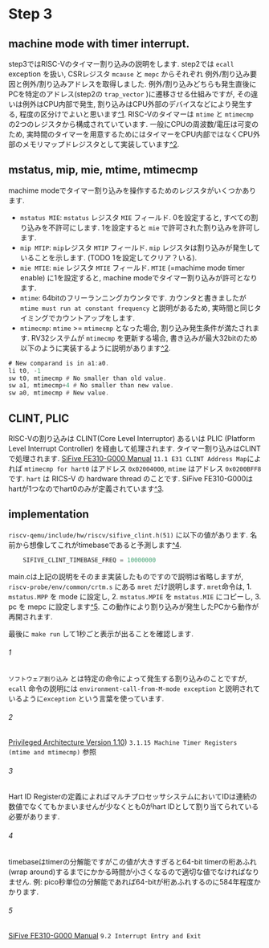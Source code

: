 # Step 3

## machine mode with timer interrupt.
step3ではRISC-Vのタイマー割り込みの説明をします. step2では `ecall` exception を扱い, CSRレジスタ `mcause` と `mepc` からそれぞれ 例外/割り込み要因と例外/割り込みアドレスを取得しました. 例外/割り込みどちらも発生直後にPCを特定のアドレス(step2の `trap_vector` )に遷移させる仕組みですが, その違いは例外はCPU内部で発生, 割り込みはCPU外部のデバイスなどにより発生する, 程度の区分けでよいと思います[^1](#1).
RISC-Vのタイマーは `mtime` と `mtimecmp` の2つのレジスタから構成されていています. 一般にCPUの周波数/電圧は可変のため, 実時間のタイマーを用意するためにはタイマーをCPU内部ではなくCPU外部のメモリマップドレジスタとして実装しています[^2](#2).  

## mstatus, mip, mie,  mtime, mtimecmp
machime modeでタイマー割り込みを操作するためのレジスタがいくつかあります.
- `mstatus MIE`: `mstatus` レジスタ  `MIE` フィールド. 0を設定すると, すべての割り込みを不許可にします. 1を設定すると `mie` で許可された割り込みを許可します.
- `mip MTIP`: `mip`レジスタ `MTIP` フィールド. `mip` レジスタは割り込みが発生していることを示します. (TODO 1を設定してクリア？いる). 
-  `mie MTIE`: `mie` レジスタ `MTIE` フィールド. `MTIE` (=machime mode timer enable) に1を設定すると, machine modeでタイマー割り込みが許可となります.
- `mtime`: 64bitのフリーランニングカウンタです. カウンタと書きましたが `mtime must run at constant frequency` と説明があるため, 実時間と同じタイミングでカウントアップをします.
- `mtimecmp`: `mtime` >= `mtimecmp` となった場合, 割り込み発生条件が満たされます. RV32システムが `mtimecmp` を更新する場合, 書き込みが最大32bitのため以下のように実装するように説明があります[^2](#2).

```asm
# New comparand is in a1:a0.
li t0, -1
sw t0, mtimecmp # No smaller than old value.
sw a1, mtimecmp+4 # No smaller than new value.
sw a0, mtimecmp # New value.
```

## CLINT, PLIC
RISC-Vの割り込みは CLINT(Core Level Interruptor) あるいは PLIC (Platform Level Interrupt Controller) を経由して処理されます. タイマー割り込みはCLINTで処理されます.
[SiFive FE310-G000 Manual](https://sifive.cdn.prismic.io/sifive%2F4d063bf8-3ae6-4db6-9843-ee9076ebadf7_fe310-g000.pdf) `11.1 E31 CLINT Address Map`によれば `mtimecmp for hart0` はアドレス `0x02004000`, `mtime` はアドレス `0x0200BFF8` です. `hart` は RICS-V の hardware thread のことです. SiFive FE310-G000はhartが1つなのでhart0のみが定義されています[^3](3).

## implementation
`riscv-qemu/include/hw/riscv/sifive_clint.h(51)` に以下の値があります. 名前から想像してこれがtimebaseであると予測します[^4](4).

```c
    SIFIVE_CLINT_TIMEBASE_FREQ = 10000000
```
main.cは上記の説明をそのまま実装したものですので説明は省略しますが, `riscv-probe/env/common/crtm.s` にある `mret` だけ説明します. `mret`命令は, 1. `mstatus.MPP` を mode に設定し, 2. `mstatus.MPIE` を `mstatus.MIE` にコピーし, 3. pc を mepc に設定します[^5](5). この動作により割り込みが発生したPCから動作が再開されます.

最後に `make run` して1秒ごと表示が出ることを確認します.

###### 1
`ソフトウェア割り込み` とは特定の命令によって発生する割り込みのことですが, `ecall` 命令の説明には `environment-call-from-M-mode exception` と説明されているように`exception` という言葉を使っています.

###### 2
[Privileged Architecture Version 1.10](https://github.com/riscv/riscv-isa-manual/blob/master/release/riscv-privileged-v1.10.pdf)) `3.1.15 Machine Timer Registers (mtime and mtimecmp)` 参照

###### 3
Hart ID Registerの定義によればマルチプロセッサシステムにおいてIDは連続の数値でなくてもかまいませんが少なくとも0がhart IDとして割り当てられている必要があります.

###### 4
timebaseはtimerの分解能ですがこの値が大きすぎると64-bit timerの桁あふれ(wrap around)するまでにかかる時間が小さくなるので適切な値でなければなりません. 例: pico秒単位の分解能であれば64-bitが桁あふれするのに584年程度かかります.

###### 5
[SiFive FE310-G000 Manual](https://sifive.cdn.prismic.io/sifive%2F4d063bf8-3ae6-4db6-9843-ee9076ebadf7_fe310-g000.pdf) `9.2 Interrupt Entry and Exit`

